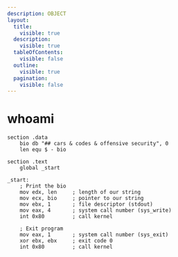 ```yaml
---
description: OBJECT
layout:
  title:
    visible: true
  description:
    visible: true
  tableOfContents:
    visible: false
  outline:
    visible: true
  pagination:
    visible: false
---
```


# whoami

```armasm
section .data
    bio db "## cars & codes & offensive security", 0
    len equ $ - bio

section .text
    global _start

_start:
    ; Print the bio
    mov edx, len     ; length of our string
    mov ecx, bio     ; pointer to our string
    mov ebx, 1       ; file descriptor (stdout)
    mov eax, 4       ; system call number (sys_write)
    int 0x80         ; call kernel

    ; Exit program
    mov eax, 1       ; system call number (sys_exit)
    xor ebx, ebx     ; exit code 0
    int 0x80         ; call kernel

```

[<img src="https://img.shields.io/badge/-71ntr-blue?style=flat-square&#x26;logo=Linkedin&#x26;logoColor=white" alt="" data-size="line">](https://www.linkedin.com/in/71ntr/) [<img src="https://img.shields.io/badge/-71ntr-blue?style=flat-square&#x26;logo=twitter&#x26;logoColor=white" alt="" data-size="line">](https://www.twitter.com/71ntr/) [<img src="https://img.shields.io/badge/-h1nt3r-blue?style=flat-square&#x26;logo=medium&#x26;logoColor=white" alt="" data-size="line">](https://h1nt3r.medium.com/)
